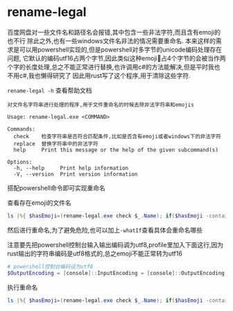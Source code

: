 # rename-legal

百度网盘对一些文件名和路径名会报错,其中包含一些非法字符,而且含有emoji的也不行
除此之外,也有一些windows文件名非法的情况需要重命名.
本来这样的需求是可以用powershell实现的,但是powershell对多字节的unicode编码处理存在问题,
它默认的编码utf16占两个字节,因此类似这种emoji🐻占4个字节的会被当作两个字的长度处理,总之不能正常进行替换,也许调用c#的方法能解决,但是平时我也不用c#,我也懒得研究了
因此用rust写了这个程序,用于清除这些字符.

`rename-legal -h` 查看帮助文档
```shell
对文件名字符串进行处理的程序,用于文件重命名的时候去除非法字符串和emojis

Usage: rename-legal.exe <COMMAND>

Commands:
  check    检查字符串是否符合匹配条件,比如是否含有emoji或者windows下的非法字符
  replace  替换字符串中的非法字符
  help     Print this message or the help of the given subcommand(s)

Options:
  -h, --help     Print help information
  -V, --version  Print version information
```
搭配powershell命令即可实现重命名

查看存在emoji的文件名
```powershell
ls |%{ $hasEmoji=(rename-legal.exe check $_.Name); if($hasEmoji -contains 'true') {'{0}' -f  $_.Name }}
```
然后进行重命名,为了避免危险,也可以加上`-whatIf`查看具体会重命名哪些

注意要先把powershell控制台输入输出编码调为utf8,profile里加入下面这行,因为rust输出的字符串编码是utf8格式的,总之emoji不能正常转为utf16
```powershell
# powershell控制台编码设为utf8
$OutputEncoding = [console]::InputEncoding = [console]::OutputEncoding = New-Object System.Text.UTF8Encoding
```
执行重命名
```powershell
ls |%{ $hasEmoji=(rename-legal.exe check $_.Name); if($hasEmoji -contains 'true') {   Rename-Item -LiteralPath $_.Name  (rename-legal.exe replace $_.Name) }}
```
